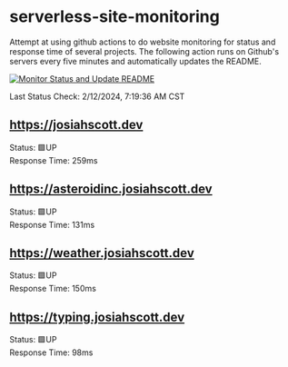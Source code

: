 # serverless-site-monitoring
Attempt at using github actions to do website monitoring for status and response time of several projects. The following action runs on Github's servers every five minutes and automatically updates the README.  

[![Monitor Status and Update README](https://github.com/JosiahSco/serverless-site-monitoring/actions/workflows/monitor.yaml/badge.svg)](https://github.com/JosiahSco/serverless-site-monitoring/actions/workflows/monitor.yaml)

Last Status Check: 2/12/2024, 7:19:36 AM CST

## https://josiahscott.dev
Status: 🟩UP  
Response Time: 259ms

## https://asteroidinc.josiahscott.dev
Status: 🟩UP  
Response Time: 131ms

## https://weather.josiahscott.dev
Status: 🟩UP  
Response Time: 150ms

## https://typing.josiahscott.dev
Status: 🟩UP  
Response Time: 98ms

